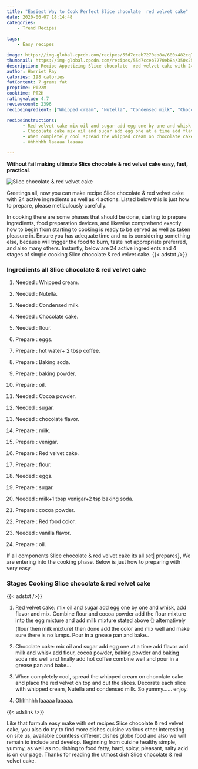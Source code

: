 ```yaml
---
title: "Easiest Way to Cook Perfect Slice chocolate  red velvet cake"
date: 2020-06-07 18:14:48
categories:
    - Trend Recipes
    
tags:
    - Easy recipes

image: https://img-global.cpcdn.com/recipes/55d7cceb7270eb8a/680x482cq70/slice-chocolate-red-velvet-cake-recipe-main-photo.jpg
thumbnail: https://img-global.cpcdn.com/recipes/55d7cceb7270eb8a/350x250cq70/slice-chocolate-red-velvet-cake-recipe-main-photo.jpg
description: Recipe Appetizing Slice chocolate  red velvet cake with 24 ingredients and 4 stages of easy cooking.
author: Harriet Ray
calories: 198 calories
fatContent: 7 grams fat
preptime: PT22M
cooktime: PT2H
ratingvalue: 4.7
reviewcount: 2396
recipeingredient: ["Whipped cream", "Nutella", "Condensed milk", "Chocolate cake", "flour", "eggs", "hot water 2 tbsp coffee", "Baking soda", "baking powder", "oil", "Cocoa powder", "sugar", "chocolate flavor", "milk", "venigar", "Red velvet cake", "flour", "eggs", "sugar", "milk1 tbsp venigar2 tsp baking soda", "cocoa powder", "Red food color", "vanilla flavor", "oil"]

recipeinstructions: 
      - Red velvet cake mix oil and sugar add egg one by one and whisk add flavor and mix Combine flour and cocoa powder add the flour mixture into the egg mixture and add milk mixture stated above  alternatively flour then milk mixture then done add the color and mix well and make sure there is no lumps Pour in a grease pan and bake 
      - Chocolate cake mix oil and sugar add egg one at a time add flavor add milk and whisk add flour cocoa powder baking powder and baking soda mix well and finally add hot coffee combine well and pour in a grease pan and bake 
      - When completely cool spread the whipped cream on chocolate cake and place the red velvet on top and cut the slices Decorate each slice with whipped cream Nutella and condensed milk So yummy enjoy 
      - Ohhhhhh laaaaa laaaaa

---
```




**Without fail making ultimate Slice chocolate &amp; red velvet cake easy, fast, practical**. 


![Slice chocolate &amp; red velvet cake](https://img-global.cpcdn.com/recipes/55d7cceb7270eb8a/680x482cq70/slice-chocolate-red-velvet-cake-recipe-main-photo.jpg "Slice chocolate &amp; red velvet cake")




Greetings all, now you can make recipe Slice chocolate &amp; red velvet cake with 24 active ingredients as well as 4 actions. Listed below this is just how to prepare, please meticulously carefully.

In cooking there are some phases that should be done, starting to prepare ingredients, food preparation devices, and likewise comprehend exactly how to begin from starting to cooking is ready to be served as well as taken pleasure in. Ensure you has adequate time and no is considering something else, because will trigger the food to burn, taste not appropriate preferred, and also many others. Instantly, below are 24 active ingredients and 4 stages of simple cooking Slice chocolate &amp; red velvet cake.
{{< adstxt />}}

### Ingredients all Slice chocolate &amp; red velvet cake


1. Needed  : Whipped cream.

1. Needed  : Nutella.

1. Needed  : Condensed milk.

1. Needed  : Chocolate cake.

1. Needed  : flour.

1. Prepare  : eggs.

1. Prepare  : hot water+ 2 tbsp coffee.

1. Prepare  : Baking soda.

1. Prepare  : baking powder.

1. Prepare  : oil.

1. Needed  : Cocoa powder.

1. Needed  : sugar.

1. Needed  : chocolate flavor.

1. Prepare  : milk.

1. Prepare  : venigar.

1. Prepare  : Red velvet cake.

1. Prepare  : flour.

1. Needed  : eggs.

1. Prepare  : sugar.

1. Needed  : milk+1 tbsp venigar+2 tsp baking soda.

1. Prepare  : cocoa powder.

1. Prepare  : Red food color.

1. Needed  : vanilla flavor.

1. Prepare  : oil.



If all components Slice chocolate &amp; red velvet cake its all set| prepares}, We are entering into the cooking phase. Below is just how to preparing with very easy.

### Stages Cooking Slice chocolate &amp; red velvet cake

{{< adstxt />}}


1. Red velvet cake: mix oil and sugar add egg one by one and whisk, add flavor and mix. Combine flour and cocoa powder add the flour mixture into the egg mixture and add milk mixture stated above 👆 alternatively (flour then milk mixture) then done add the color and mix well and make sure there is no lumps. Pour in a grease pan and bake..



1. Chocolate cake: mix oil and sugar add egg one at a time add flavor add milk and whisk add flour, cocoa powder, baking powder and baking soda mix well and finally add hot coffee combine well and pour in a grease pan and bake...



1. When completely cool, spread the whipped cream on chocolate cake and place the red velvet on top and cut the slices. Decorate each slice with whipped cream, Nutella and condensed milk. So yummy...... enjoy.



1. Ohhhhhh laaaaa laaaaa.





{{< adslink />}}

Like that formula easy make with set recipes Slice chocolate &amp; red velvet cake, you also do try to find more dishes cuisine various other interesting on site us, available countless different dishes globe food and also we will remain to include and develop. Beginning from cuisine healthy simple, yummy, as well as nourishing to food fatty, hard, spicy, pleasant, salty acid is on our page. Thanks for reading the utmost dish Slice chocolate &amp; red velvet cake.
